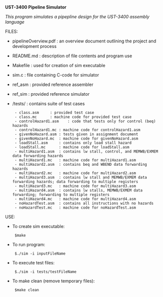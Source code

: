 **UST-3400 Pipeline Simulator**

*This program simulates a pipepline design for the UST-3400 assembly language*

FILES:
 - pipelineOverview.pdf	: an overview document outlining the project and development process
 - README.md	: description of file contents and program use
 - Makefile	: used for creation of sim executable
 - sim.c	: file containing C-code for simulator
 - ref_asm	: provided reference assembler
 - ref_sim	: provided reference simulator
 - /tests/	: contains suite of test cases

		- class.asm		: provided test case
		- class.mc		: machine code for provided test case
		- controlHazard1.asm	: code that tests only for control (beq) hazards
		- controlHazard1.mc	: machine code for controlHazard1.asm
		- givenNoHazard.asm	: tests given in assignment document
		- givenNoHazard.mc	: machine code for givenNoHazard.asm
		- loadStall.asm		: contains only load stall hazard
		- loadStall.mc		: machine code for loadStall.asm
		- multiHazard1.asm	: contains lw stall, control, and MEMWB/EXMEM data forwarding hazards
		- multiHazard1.mc	: machine code for multiHazard1.asm
		- multiHazard2.asm	: contains beq and WBEND data forwarding hazards
		- multiHazard2.mc	: machine code for multiHazard2.asm
		- multiHazard3.asm	: contains lw stall and MEMWB/EXMEM data forwarding hazards; data forwarding to multiple registers
		- multiHazard3.mc	: machine code for multiHazard3.asm
		- multiHazard4.asm	: contains lw stalls, MEMWB/EXMEM data forwarding; forwarding to multiple registers
		- multiHazard4.mc	: machine code for multiHazard4.asm
		- noHazardTest.asm	: contains all instructions with no hazards
		- noHazardTest.mc	: machine code for noHazardTest.asm

USE:
 - To create sim executable:

		$make


 - To run program:

		$./sim -i inputFileName

 - To execute test files:

		$./sim -i tests/testFileName

 - To make clean (remove temporary files):

		$make clean
